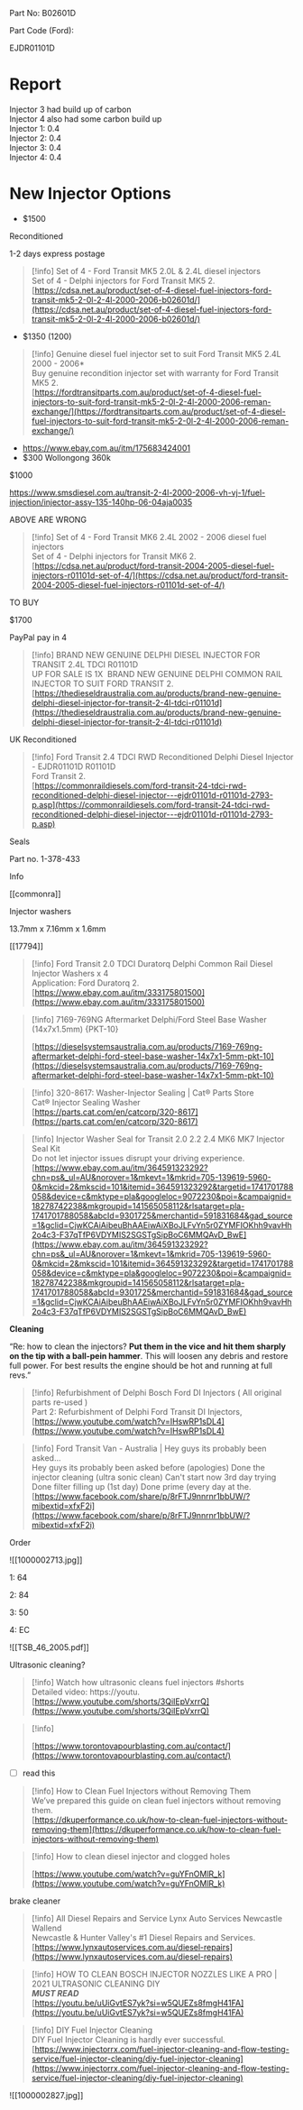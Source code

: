 Part No: B02601D

Part Code (Ford):

EJDR01101D

# **Report**

Injector 3 had build up of carbon  
Injector 4 also had some carbon build up  
Injector 1: 0.4  
Injector 2: 0.4  
Injector 3: 0.4  
Injector 4: 0.4  

# New Injector Options

- $1500

Reconditioned

1-2 days express postage

> [!info] Set of 4 - Ford Transit MK5 2.0L & 2.4L diesel injectors  
> Set of 4 - Delphi injectors for Ford Transit MK5 2.  
> [https://cdsa.net.au/product/set-of-4-diesel-fuel-injectors-ford-transit-mk5-2-0l-2-4l-2000-2006-b02601d/](https://cdsa.net.au/product/set-of-4-diesel-fuel-injectors-ford-transit-mk5-2-0l-2-4l-2000-2006-b02601d/)  

- $1350 (1200)

> [!info] Genuine diesel fuel injector set to suit Ford Transit MK5 2.4L 2000 - 2006*  
> Buy genuine recondition injector set with warranty for Ford Transit MK5 2.  
> [https://fordtransitparts.com.au/product/set-of-4-diesel-fuel-injectors-to-suit-ford-transit-mk5-2-0l-2-4l-2000-2006-reman-exchange/](https://fordtransitparts.com.au/product/set-of-4-diesel-fuel-injectors-to-suit-ford-transit-mk5-2-0l-2-4l-2000-2006-reman-exchange/)  

- https://www.ebay.com.au/itm/175683424001
- $300 Wollongong 360k

$1000

https://www.smsdiesel.com.au/transit-2-4l-2000-2006-vh-vj-1/fuel-injection/injector-assy-135-140hp-06-04aja0035

  

ABOVE ARE WRONG

> [!info] Set of 4 - Ford Transit MK6 2.4L 2002 - 2006 diesel fuel injectors  
> Set of 4 - Delphi injectors for Transit MK6 2.  
> [https://cdsa.net.au/product/ford-transit-2004-2005-diesel-fuel-injectors-r01101d-set-of-4/](https://cdsa.net.au/product/ford-transit-2004-2005-diesel-fuel-injectors-r01101d-set-of-4/)  

  

TO BUY

$1700

PayPal pay in 4

> [!info] BRAND NEW GENUINE DELPHI DIESEL INJECTOR FOR TRANSIT 2.4L TDCI R01101D  
> UP FOR SALE IS 1X  BRAND NEW GENUINE DELPHI COMMON RAIL INJECTOR TO SUIT FORD TRANSIT 2.  
> [https://thedieseldraustralia.com.au/products/brand-new-genuine-delphi-diesel-injector-for-transit-2-4l-tdci-r01101d](https://thedieseldraustralia.com.au/products/brand-new-genuine-delphi-diesel-injector-for-transit-2-4l-tdci-r01101d)  

UK Reconditioned

> [!info] Ford Transit 2.4 TDCI RWD Reconditioned Delphi Diesel Injector - EJDR01101D R01101D  
> Ford Transit 2.  
> [https://commonraildiesels.com/ford-transit-24-tdci-rwd-reconditioned-delphi-diesel-injector---ejdr01101d-r01101d-2793-p.asp](https://commonraildiesels.com/ford-transit-24-tdci-rwd-reconditioned-delphi-diesel-injector---ejdr01101d-r01101d-2793-p.asp)  

Seals

Part no. 1-378-433

  

Info

[[commonra]]

  

Injector washers

13.7mm x 7.16mm x 1.6mm

[[17794]]

> [!info] Ford Transit 2.0 TDCI Duratorq Delphi Common Rail Diesel Injector Washers x 4  
> Application: Ford Duratorq 2.  
> [https://www.ebay.com.au/itm/333175801500](https://www.ebay.com.au/itm/333175801500)  

> [!info] 7169-769NG Aftermarket Delphi/Ford Steel Base Washer (14x7x1.5mm) {PKT-10}  
>  
> [https://dieselsystemsaustralia.com.au/products/7169-769ng-aftermarket-delphi-ford-steel-base-washer-14x7x1-5mm-pkt-10](https://dieselsystemsaustralia.com.au/products/7169-769ng-aftermarket-delphi-ford-steel-base-washer-14x7x1-5mm-pkt-10)  

> [!info] 320-8617: Washer-Injector Sealing | Cat® Parts Store  
> Cat® Injector Sealing Washer  
> [https://parts.cat.com/en/catcorp/320-8617](https://parts.cat.com/en/catcorp/320-8617)  

> [!info] Injector Washer Seal for Transit 2.0 2.2 2.4 MK6 MK7 Injector Seal Kit  
> Do not let injector issues disrupt your driving experience.  
> [https://www.ebay.com.au/itm/364591323292?chn=ps&_ul=AU&norover=1&mkevt=1&mkrid=705-139619-5960-0&mkcid=2&mkscid=101&itemid=364591323292&targetid=1741701788058&device=c&mktype=pla&googleloc=9072230&poi=&campaignid=18278742238&mkgroupid=141565058112&rlsatarget=pla-1741701788058&abcId=9301725&merchantid=591831684&gad_source=1&gclid=CjwKCAiAibeuBhAAEiwAiXBoJLFvYn5r0ZYMFIOKhh9vavHh2o4c3-F37qTfP6VDYMIS2SGSTgSipBoC6MMQAvD_BwE](https://www.ebay.com.au/itm/364591323292?chn=ps&_ul=AU&norover=1&mkevt=1&mkrid=705-139619-5960-0&mkcid=2&mkscid=101&itemid=364591323292&targetid=1741701788058&device=c&mktype=pla&googleloc=9072230&poi=&campaignid=18278742238&mkgroupid=141565058112&rlsatarget=pla-1741701788058&abcId=9301725&merchantid=591831684&gad_source=1&gclid=CjwKCAiAibeuBhAAEiwAiXBoJLFvYn5r0ZYMFIOKhh9vavHh2o4c3-F37qTfP6VDYMIS2SGSTgSipBoC6MMQAvD_BwE)  

**Cleaning**

“Re: how to clean the injectors? **Put them in the vice and hit them sharply on the tip with a ball-pein hammer**. This will loosen any debris and restore full power. For best results the engine should be hot and running at full revs.”

  

> [!info] Refurbishment of Delphi Bosch Ford DI Injectors ( All original parts re-used )  
> Part 2: Refurbishment of Delphi Ford Transit DI Injectors,  
> [https://www.youtube.com/watch?v=IHswRP1sDL4](https://www.youtube.com/watch?v=IHswRP1sDL4)  

  

> [!info] Ford Transit Van - Australia | Hey guys its probably been asked...  
> Hey guys its probably been asked before (apologies) Done the injector cleaning (ultra sonic clean) Can't start now 3rd day trying Done filter filling up (1st day) Done prime (every day at the.  
> [https://www.facebook.com/share/p/8rFTJ9nnrnr1bbUW/?mibextid=xfxF2i](https://www.facebook.com/share/p/8rFTJ9nnrnr1bbUW/?mibextid=xfxF2i)  

  

Order

![[1000002713.jpg]]

1: 64

2: 84

3: 50

4: EC

![[TSB_46_2005.pdf]]

  

Ultrasonic cleaning?

> [!info] Watch how ultrasonic cleans fuel injectors \#shorts  
> Detailed video: https://youtu.  
> [https://www.youtube.com/shorts/3QiIEpVxrrQ](https://www.youtube.com/shorts/3QiIEpVxrrQ)  

> [!info]  
>  
> [https://www.torontovapourblasting.com.au/contact/](https://www.torontovapourblasting.com.au/contact/)  

  

- [ ] read this

> [!info] How to Clean Fuel Injectors without Removing Them  
> We’ve prepared this guide on clean fuel injectors without removing them.  
> [https://dkuperformance.co.uk/how-to-clean-fuel-injectors-without-removing-them](https://dkuperformance.co.uk/how-to-clean-fuel-injectors-without-removing-them)  

  

> [!info] How to clean diesel injector and clogged holes  
>  
> [https://www.youtube.com/watch?v=guYFnOMlR_k](https://www.youtube.com/watch?v=guYFnOMlR_k)  

brake cleaner

> [!info] All Diesel Repairs and Service Lynx Auto Services Newcastle Wallend  
> Newcastle & Hunter Valley's \#1 Diesel Repairs and Services.  
> [https://www.lynxautoservices.com.au/diesel-repairs](https://www.lynxautoservices.com.au/diesel-repairs)  

> [!info] HOW TO CLEAN BOSCH INJECTOR NOZZLES LIKE A PRO | 2021 ULTRASONIC CLEANING DIY  
> ***MUST READ***  
> [https://youtu.be/uUiGvtES7yk?si=w5QUEZs8fmgH41FA](https://youtu.be/uUiGvtES7yk?si=w5QUEZs8fmgH41FA)  

> [!info] DIY Fuel Injector Cleaning  
> DIY Fuel Injector Cleaning is hardly ever successful.  
> [https://www.injectorrx.com/fuel-injector-cleaning-and-flow-testing-service/fuel-injector-cleaning/diy-fuel-injector-cleaning](https://www.injectorrx.com/fuel-injector-cleaning-and-flow-testing-service/fuel-injector-cleaning/diy-fuel-injector-cleaning)  

![[1000002827.jpg]]